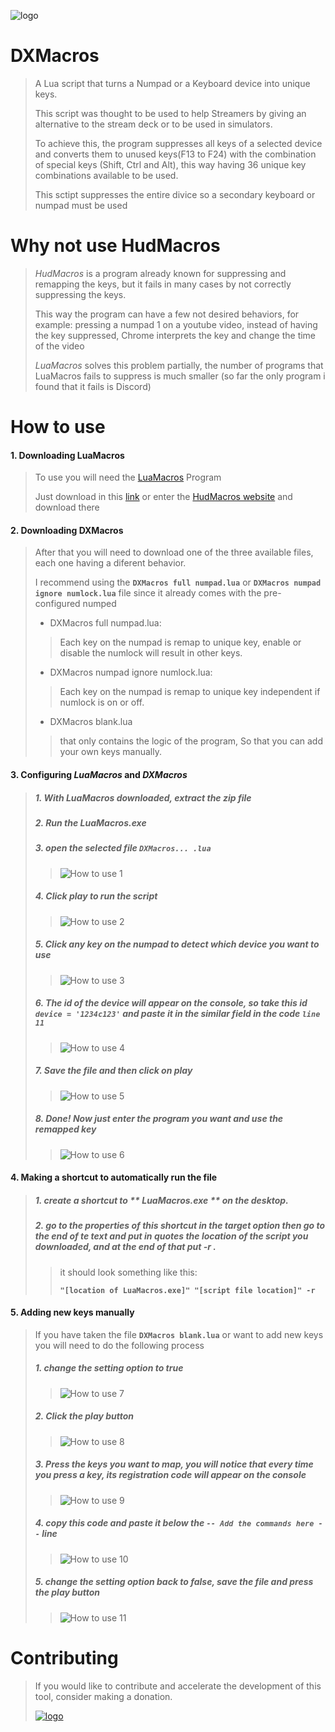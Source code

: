 ![logo](/images/logo.png)
# DXMacros

> A Lua script that turns a Numpad or a Keyboard device into unique keys.
> 
> This script was thought to be used to help Streamers by giving an alternative to the stream deck or to be used in simulators.
> 
>To achieve this, the program suppresses all keys of a selected device and converts them to unused keys(F13 to F24) with the combination of special keys (Shift, Ctrl and Alt), this way having 36 unique key combinations available to be used.
>
>This sctipt suppresses the entire divice so a secondary keyboard or numpad must be used

# Why not use HudMacros
> _HudMacros_ is a program already known for suppressing and remapping the keys, but it fails in many cases by not correctly suppressing the keys.
>
> This way the program can have a few not desired behaviors, for example: pressing a numpad 1 on a youtube video, instead of having the key suppressed, Chrome interprets the key and change the time of the video
>
> _LuaMacros_ solves this problem partially, the number of programs that LuaMacros fails to suppress is much smaller (so far the only program i found that it fails is Discord)

# How to use
#### 1. Downloading LuaMacros
> To use you will need the [LuaMacros](http://www.hidmacros.eu/luamacros.zip) Program
>
> Just download in this [link](http://www.hidmacros.eu/luamacros.zip) or enter the [HudMacros website](http://www.hidmacros.eu/download.php) and download there


#### 2. Downloading DXMacros
> After that you will need to download one of the three available files, each one having a diferent behavior.
> 
> I recommend using the **`DXMacros full numpad.lua`** or **`DXMacros numpad ignore numlock.lua`** file since it already comes with the pre-configured numped
> 
> * DXMacros full numpad.lua:
> > Each key on the numpad is remap to unique key, enable or disable the numlock will result in other keys.
> 
> * DXMacros numpad ignore numlock.lua:
> > Each key on the numpad is remap to unique key independent if numlock is on or off.
> 
> * DXMacros blank.lua
> > that only contains the logic of the program, So that you can add your own keys manually.


#### 3. Configuring _LuaMacros_ and _DXMacros_
> ##### 1. With _LuaMacros_ downloaded, extract the **zip** file
> 
> ##### 2. Run the **LuaMacros.exe**
> 
> ##### 3. open the selected file **`DXMacros... .lua`**
> 
> > ![How to use 1](/images/How_to_use1.png)
> 
> ##### 4. Click play to run the script
> 
> > ![How to use 2](/images/How_to_use2.png)
> 
> ##### 5. Click any key on the numpad to detect which device you want to use
> 
> > ![How to use 3](/images/How_to_use3.png)
>
> ##### 6. The id of the device will appear on the console, so take this id **`device = '1234c123'`** and paste it in the similar field in the code **`line 11`**
> 
> > ![How to use 4](/images/How_to_use4.png)
>
> ##### 7. Save the file and then click on play
> 
> > ![How to use 5](/images/How_to_use5.png)
>
> ##### 8. Done! Now just enter the program you want and use the remapped key
> 
> > ![How to use 6](/images/How_to_use6.png)

#### 4. Making a shortcut to automatically run the file
> ##### 1. create a shortcut to ** LuaMacros.exe ** on the desktop.
> 
> ##### 2. go to the properties of this shortcut in the target option then go to the end of te text and put in quotes the location of the script you downloaded, and at the end of that put **-r** .
>> it should look something like this:
>> 
>> **`"[location of LuaMacros.exe]" "[script file location]" -r`**

#### 5. Adding new keys manually
> If you have taken the file **`DXMacros blank.lua`** or want to add new keys you will need to do the following process
>
> ##### 1. change the setting option to **true**
> 
> > ![How to use 7](/images/How_to_use7.png)
>
> ##### 2. Click the play button
> 
> > ![How to use 8](/images/How_to_use8.png)
> 
> ##### 3. Press the keys you want to map, you will notice that every time you press a key, its registration code will appear on the console
> 
> > ![How to use 9](/images/How_to_use9.png)
>
> ##### 4. copy this code and paste it below the **`-- Add the commands here --`** line
> 
> > ![How to use 10](/images/How_to_use10.png)
>
> ##### 5. change the setting option back to **false**, save the file and press the play button
> 
> > ![How to use 11](/images/How_to_use11.png)

# Contributing
> If you would like to contribute and accelerate the development of this tool, consider making a donation.
> 
> [ ![logo](https://i.imgur.com/Rg2aYdv.png ) ](https://dx3006.github.io/DXPN/)


